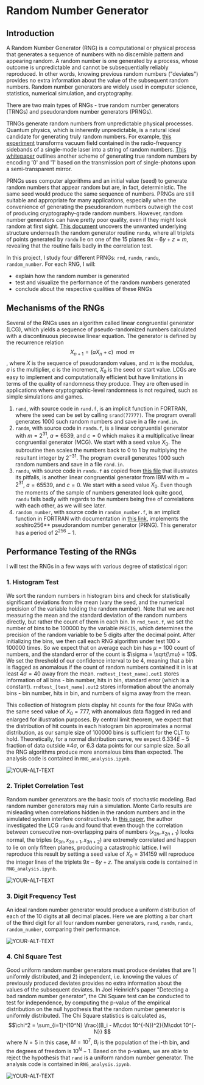 # Random Number Generator

## Introduction
A Random Number Generator (RNG) is a computational or physical process that generates a sequence of numbers with no discernible pattern and appearing random. A random number is one generated by a process, whose outcome is unpredictable and cannot be subsequentially reliably reproduced. In other words, knowing previous random numbers ("deviates") provides no extra information about the value of the subsequent random numbers. Random number generators are widely used in computer science, statistics, numerical simulation, and cryptography. 

There are two main types of RNGs - true random number generators (TRNGs) and pseudorandom number generators (PRNGs). 

TRNGs generate random numbers from unpredictable physical processes. Quantum physics, which is inherently unpredictable, is a natural ideal candidate for generating truly random numbers. For example, [this experiment](https://arxiv.org/pdf/1107.4438) transforms vacuum field contained in the radio-frequency sidebands of a single-mode laser into a string of random numbers. [This whitepaper](https://canvas.uchicago.edu/courses/52540/files/9986928?wrap=1) outlines another scheme of generating true random numbers by encoding '0' and '1' based on the transmission port of single-photons upon a semi-transparent mirror. 

PRNGs uses computer algorithms and an initial value (seed) to generate random numbers that appear random but are, in fact, deterministic. The same seed would produce the same sequence of numbers. PRNGs are still suitable and appropriate for many applications, especially when the convenience of generating the pseudorandom numbers outweigh the cost of producing cryptography-grade random numbers. However, random number generators can have pretty poor quality, even if they might look random at first sight. [This document](http://physics.ucsc.edu/~peter/115/randu.pdf) uncovers the unwanted underlying structure underneath the random generator routine `randu`, where all triplets of points generated by `randu` lie on one of the 15 planes $9x-6y+z=m$, revealing that the routine fails badly in the correlation test.

In this project, I study four different PRNGs: `rnd`, `randm`, `randu`, `random_number`. For each RNG, I will:
- explain how the random number is generated
- test and visualize the performance of the random numbers generated
- conclude about the respective qualities of these RNGs

## Mechanisms of the RNGs
Several of the RNGs uses an algorithm called linear congruential generator (LCG), which yields a sequence of pseudo-randomized numbers calculated with a discontinuous piecewise linear equation. The generator is defined by the recurrence relation $$X_{n+1} =  (a X_n + c) \mod m$$, where $X$ is the sequence of pseudorandom values, and $m$ is the modulus, $a$ is the multiplier, $c$ is the increment, $X_0$ is the seed or start value. LCGs are easy to implement and computationally efficient but have limitations in terms of the quality of randomness they produce. They are often used in applications where cryptographic-level randomness is not required, such as simple simulations and games. 

1. `rand`, with source code in `rand.f`, is an implicit function in FORTRAN, where the seed can be set by calling `srand(77777)`.  The program overall generates 1000 such random numbers and save in a file `rand.in`.
1. `randm`, with source code in `randm.f`, is a linear congruential generator with $m = 2^31$, $a = 6539$, and $c=0$ which makes it a multiplicative linear congruential generator (MCG). We start with a seed value $X_0$. The subroutine then scales the numbers back to $0$ to $1$ by multiplying the resultant integer by $2^{-31}$. The program overall generates 1000 such random numbers and save in a file `rand.in`.
1. `randu`, with source code in `randu.f` as copied from [this file](http://physics.ucsc.edu/~peter/115/randu.pdf) that illustrates its pitfalls, is another linear congruential generator from IBM with $m = 2^31$, $a = 65539$, and $c=0$. We start with a seed value $X_0$. Even though the moments of the sample of numbers generated look quite good, `randu` fails badly with regards to the numbers being free of correlations with each other, as we will see later. 
1. `random_number`, with source code in `random_number.f`, is an implicit function in FORTRAN with documentation in [this link](https://gcc.gnu.org/onlinedocs/gfortran/RANDOM_005fNUMBER.html), implements the xoshiro256** pseudorandom number generator (PRNG). This generator has a period of $2^{256} - 1$.

## Performance Testing of the RNGs
I will test the RNGs in a few ways with various degree of statistical rigor: 
### 1. Histogram Test
We sort the random numbers in histogram bins and check for statistically significant deviations from the mean (vary the seed, and the numerical precision of the variable holding the random number). Note that we are not measuring the mean and the standard deviation of the random numbers directly, but rather the count of them in each bin. In `rnd_test.f`, we set the number of bins to be $100000$ by the variable `PRECIS`, which determines the precision of the random variable to be 5 digits after the decimal point. After initializing the bins, we then call each RNG algorithm under test $100 \times 100000$ times. So we expect that on average each bin has $\mu = 100$ count of numbers, and the standard error of the count is $\sigma = \sqrt{\mu} = 10$. We set the threshold of our confidence interval to be $4$, meaning that a bin is flagged as anomalous if the count of random numbers contained it in is at least $4\sigma = 40$ away from the mean. `rndtest_[test_name].out1` stores information of all bins - bin number, hits in bin, standard error (which is a constant). `rndtest_[test_name].out2` stores information about the anomaly bins - bin number, hits in bin, and numbers of sigma away from the mean.

This collection of histogram plots display hit counts for the four RNGs with the same seed value of $X_0 = 777$, with anomalous data flagged in red and enlarged for illustration purposes. By central limit theorem, we expect that the distribution of hit counts in each histogram bin approximates a normal distribution, as our sample size of $100000$ bins is sufficient for the CLT to hold. Theoretically, for a normal distribution curve, we expect $6.334E-5$ fraction of data outside $\pm 4\sigma$, or $6.3$ data points for our sample size. So all the RNG algorithms produce more anomalous bins than expected. The analysis code is contained in `RNG_analysis.ipynb`.

<picture>
 <source media="(prefers-color-scheme: dark)" srcset="./plots/RNG_histogram_flagged_plots_Tableau.png">
 <source media="(prefers-color-scheme: light)" srcset="./plots/RNG_histogram_flagged_plots_Tableau.png">
 <img alt="YOUR-ALT-TEXT" src="./plots/RNG_histogram_flagged_plots_Tableau.png">
</picture>

### 2. Triplet Correlation Test
Random number generators are the basic tools of stochastic modeling. Bad random number generators may ruin a simulation. Monte Carlo results are misleading when correlations hidden in the random numbers and in the simulated system interfere constructively. In [this paper](https://citeseerx.ist.psu.edu/document?repid=rep1&type=pdf&doi=dd766094d94bf8af5402a38d0bedb42ad0927d71), the author investigated the LCG `randu` and found that even though the correlation between consecutive non-overlapping pairs of numbers $(x_{2n}, x_{2n+1})$ looks normal, the triples $(x_{3n}, x_{3n+1}, x_{3n+2})$ are extremely correlated and happen to lie on only fifteen planes, producing a catastrophic lattice. I will reproduce this result by setting a seed value of $X_0 = 314159$ will reproduce the integer lines of the triplets $9x-6y+z$. The analysis code is contained in `RNG_analysis.ipynb`.

<picture>
 <source media="(prefers-color-scheme: dark)" srcset="./plots/triplet_test_comparison.png">
 <source media="(prefers-color-scheme: light)" srcset="./plots/triplet_test_comparison.png">
 <img alt="YOUR-ALT-TEXT" src="./plots/triplet_test_comparison.png">
</picture>

### 3. Digit Frequency Test
An ideal random number generator would produce a uniform distribution of each of the 10 digits at all decimal places. Here we are plotting a bar chart of the third digit for all four random number generators, `rand`, `randm`, `randu`, `random_number`, comparing their performance.

<picture>
 <source media="(prefers-color-scheme: dark)" srcset="./plots/digit_test_comparison.png">
 <source media="(prefers-color-scheme: light)" srcset="./plots/digit_test_comparison.png">
 <img alt="YOUR-ALT-TEXT" src="./plots/digit_test_comparison.png">
</picture>

### 4. Chi Square Test
Good uniform random number generators must produce deviates that are 1) uniformly distributed, and 2) independent, i.e. knowing the values of previously produced deviates provides no extra information about the values of the subsequent deviates. In Joel Heinrich's paper "Detecting a bad random number generator", the Chi Square test can be conducted to test for independence, by computing the p-value of the empirical distribution on the null hypothesis that the random number generator is uniformly distributed. The Chi Square statistics is calculated as,
$$\chi^2 = \sum_{i=1}^{10^N} \frac{(B_i - M\cdot 10^{-N})^2}{M\cdot 10^{-N}} $$
where $N=5$ in this case, $M = 10^7$, $B_i$ is the population of the i-th bin, and the degrees of freedom is $10^N - 1$. Based on the p-values, we are able to reject the hypothesis that `rand` is a uniform random number generator. The analysis code is contained in `RNG_analysis.ipynb`.

<picture>
 <source media="(prefers-color-scheme: dark)" srcset="./plots/chi_square.png">
 <source media="(prefers-color-scheme: light)" srcset="./plots/chi_square.png">
 <img alt="YOUR-ALT-TEXT" src="./plots/chi_square.png">
</picture>


